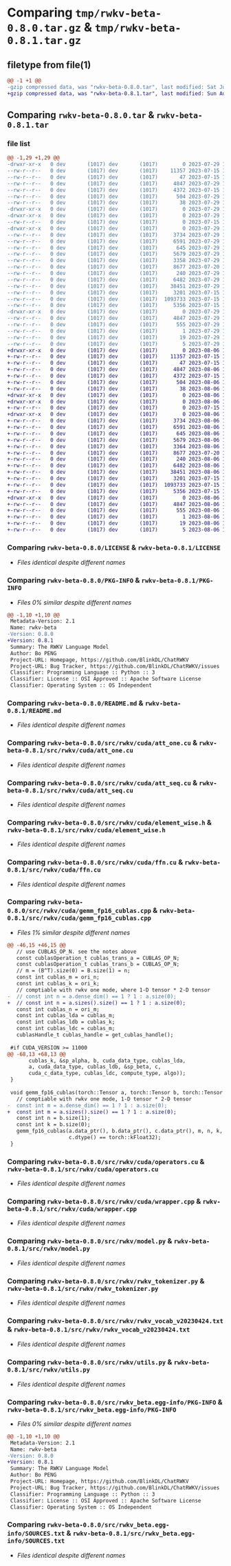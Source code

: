 # Comparing `tmp/rwkv-beta-0.8.0.tar.gz` & `tmp/rwkv-beta-0.8.1.tar.gz`

## filetype from file(1)

```diff
@@ -1 +1 @@
-gzip compressed data, was "rwkv-beta-0.8.0.tar", last modified: Sat Jul 29 13:07:14 2023, max compression
+gzip compressed data, was "rwkv-beta-0.8.1.tar", last modified: Sun Aug  6 10:47:25 2023, max compression
```

## Comparing `rwkv-beta-0.8.0.tar` & `rwkv-beta-0.8.1.tar`

### file list

```diff
@@ -1,29 +1,29 @@
-drwxr-xr-x   0 dev       (1017) dev       (1017)        0 2023-07-29 13:07:14.763630 rwkv-beta-0.8.0/
--rw-r--r--   0 dev       (1017) dev       (1017)    11357 2023-07-15 14:33:06.000000 rwkv-beta-0.8.0/LICENSE
--rw-r--r--   0 dev       (1017) dev       (1017)       47 2023-07-15 14:33:06.000000 rwkv-beta-0.8.0/MANIFEST.in
--rw-r--r--   0 dev       (1017) dev       (1017)     4847 2023-07-29 13:07:14.763630 rwkv-beta-0.8.0/PKG-INFO
--rw-r--r--   0 dev       (1017) dev       (1017)     4372 2023-07-15 14:33:06.000000 rwkv-beta-0.8.0/README.md
--rw-r--r--   0 dev       (1017) dev       (1017)      504 2023-07-29 13:06:55.000000 rwkv-beta-0.8.0/pyproject.toml
--rw-r--r--   0 dev       (1017) dev       (1017)       38 2023-07-29 13:07:14.763630 rwkv-beta-0.8.0/setup.cfg
-drwxr-xr-x   0 dev       (1017) dev       (1017)        0 2023-07-29 13:07:14.759629 rwkv-beta-0.8.0/src/
-drwxr-xr-x   0 dev       (1017) dev       (1017)        0 2023-07-29 13:07:14.763630 rwkv-beta-0.8.0/src/rwkv/
--rw-r--r--   0 dev       (1017) dev       (1017)        0 2023-07-15 14:33:06.000000 rwkv-beta-0.8.0/src/rwkv/__init__.py
-drwxr-xr-x   0 dev       (1017) dev       (1017)        0 2023-07-29 13:07:14.763630 rwkv-beta-0.8.0/src/rwkv/cuda/
--rw-r--r--   0 dev       (1017) dev       (1017)     3734 2023-07-29 13:02:44.000000 rwkv-beta-0.8.0/src/rwkv/cuda/att_one.cu
--rw-r--r--   0 dev       (1017) dev       (1017)     6591 2023-07-29 13:02:44.000000 rwkv-beta-0.8.0/src/rwkv/cuda/att_seq.cu
--rw-r--r--   0 dev       (1017) dev       (1017)      645 2023-07-29 13:02:44.000000 rwkv-beta-0.8.0/src/rwkv/cuda/element_wise.h
--rw-r--r--   0 dev       (1017) dev       (1017)     5679 2023-07-29 13:02:44.000000 rwkv-beta-0.8.0/src/rwkv/cuda/ffn.cu
--rw-r--r--   0 dev       (1017) dev       (1017)     3358 2023-07-29 13:02:44.000000 rwkv-beta-0.8.0/src/rwkv/cuda/gemm_fp16_cublas.cpp
--rw-r--r--   0 dev       (1017) dev       (1017)     8677 2023-07-20 11:25:40.000000 rwkv-beta-0.8.0/src/rwkv/cuda/operators.cu
--rw-r--r--   0 dev       (1017) dev       (1017)      240 2023-07-29 13:02:44.000000 rwkv-beta-0.8.0/src/rwkv/cuda/util.h
--rw-r--r--   0 dev       (1017) dev       (1017)     6482 2023-07-29 13:02:44.000000 rwkv-beta-0.8.0/src/rwkv/cuda/wrapper.cpp
--rw-r--r--   0 dev       (1017) dev       (1017)    38451 2023-07-29 13:02:44.000000 rwkv-beta-0.8.0/src/rwkv/model.py
--rw-r--r--   0 dev       (1017) dev       (1017)     3201 2023-07-15 14:33:06.000000 rwkv-beta-0.8.0/src/rwkv/rwkv_tokenizer.py
--rw-r--r--   0 dev       (1017) dev       (1017)  1093733 2023-07-15 14:33:06.000000 rwkv-beta-0.8.0/src/rwkv/rwkv_vocab_v20230424.txt
--rw-r--r--   0 dev       (1017) dev       (1017)     5356 2023-07-15 14:33:06.000000 rwkv-beta-0.8.0/src/rwkv/utils.py
-drwxr-xr-x   0 dev       (1017) dev       (1017)        0 2023-07-29 13:07:14.763630 rwkv-beta-0.8.0/src/rwkv_beta.egg-info/
--rw-r--r--   0 dev       (1017) dev       (1017)     4847 2023-07-29 13:07:14.000000 rwkv-beta-0.8.0/src/rwkv_beta.egg-info/PKG-INFO
--rw-r--r--   0 dev       (1017) dev       (1017)      555 2023-07-29 13:07:14.000000 rwkv-beta-0.8.0/src/rwkv_beta.egg-info/SOURCES.txt
--rw-r--r--   0 dev       (1017) dev       (1017)        1 2023-07-29 13:07:14.000000 rwkv-beta-0.8.0/src/rwkv_beta.egg-info/dependency_links.txt
--rw-r--r--   0 dev       (1017) dev       (1017)       19 2023-07-29 13:07:14.000000 rwkv-beta-0.8.0/src/rwkv_beta.egg-info/requires.txt
--rw-r--r--   0 dev       (1017) dev       (1017)        5 2023-07-29 13:07:14.000000 rwkv-beta-0.8.0/src/rwkv_beta.egg-info/top_level.txt
+drwxr-xr-x   0 dev       (1017) dev       (1017)        0 2023-08-06 10:47:25.074352 rwkv-beta-0.8.1/
+-rw-r--r--   0 dev       (1017) dev       (1017)    11357 2023-07-15 14:33:06.000000 rwkv-beta-0.8.1/LICENSE
+-rw-r--r--   0 dev       (1017) dev       (1017)       47 2023-07-15 14:33:06.000000 rwkv-beta-0.8.1/MANIFEST.in
+-rw-r--r--   0 dev       (1017) dev       (1017)     4847 2023-08-06 10:47:25.074352 rwkv-beta-0.8.1/PKG-INFO
+-rw-r--r--   0 dev       (1017) dev       (1017)     4372 2023-07-15 14:33:06.000000 rwkv-beta-0.8.1/README.md
+-rw-r--r--   0 dev       (1017) dev       (1017)      504 2023-08-06 10:47:15.000000 rwkv-beta-0.8.1/pyproject.toml
+-rw-r--r--   0 dev       (1017) dev       (1017)       38 2023-08-06 10:47:25.074352 rwkv-beta-0.8.1/setup.cfg
+drwxr-xr-x   0 dev       (1017) dev       (1017)        0 2023-08-06 10:47:25.070351 rwkv-beta-0.8.1/src/
+drwxr-xr-x   0 dev       (1017) dev       (1017)        0 2023-08-06 10:47:25.074352 rwkv-beta-0.8.1/src/rwkv/
+-rw-r--r--   0 dev       (1017) dev       (1017)        0 2023-07-15 14:33:06.000000 rwkv-beta-0.8.1/src/rwkv/__init__.py
+drwxr-xr-x   0 dev       (1017) dev       (1017)        0 2023-08-06 10:47:25.074352 rwkv-beta-0.8.1/src/rwkv/cuda/
+-rw-r--r--   0 dev       (1017) dev       (1017)     3734 2023-08-06 10:44:13.000000 rwkv-beta-0.8.1/src/rwkv/cuda/att_one.cu
+-rw-r--r--   0 dev       (1017) dev       (1017)     6591 2023-08-06 10:44:13.000000 rwkv-beta-0.8.1/src/rwkv/cuda/att_seq.cu
+-rw-r--r--   0 dev       (1017) dev       (1017)      645 2023-08-06 10:44:13.000000 rwkv-beta-0.8.1/src/rwkv/cuda/element_wise.h
+-rw-r--r--   0 dev       (1017) dev       (1017)     5679 2023-08-06 10:44:13.000000 rwkv-beta-0.8.1/src/rwkv/cuda/ffn.cu
+-rw-r--r--   0 dev       (1017) dev       (1017)     3364 2023-08-06 10:44:59.000000 rwkv-beta-0.8.1/src/rwkv/cuda/gemm_fp16_cublas.cpp
+-rw-r--r--   0 dev       (1017) dev       (1017)     8677 2023-07-20 11:25:40.000000 rwkv-beta-0.8.1/src/rwkv/cuda/operators.cu
+-rw-r--r--   0 dev       (1017) dev       (1017)      240 2023-08-06 10:44:13.000000 rwkv-beta-0.8.1/src/rwkv/cuda/util.h
+-rw-r--r--   0 dev       (1017) dev       (1017)     6482 2023-08-06 10:44:13.000000 rwkv-beta-0.8.1/src/rwkv/cuda/wrapper.cpp
+-rw-r--r--   0 dev       (1017) dev       (1017)    38451 2023-08-06 10:44:13.000000 rwkv-beta-0.8.1/src/rwkv/model.py
+-rw-r--r--   0 dev       (1017) dev       (1017)     3201 2023-07-15 14:33:06.000000 rwkv-beta-0.8.1/src/rwkv/rwkv_tokenizer.py
+-rw-r--r--   0 dev       (1017) dev       (1017)  1093733 2023-07-15 14:33:06.000000 rwkv-beta-0.8.1/src/rwkv/rwkv_vocab_v20230424.txt
+-rw-r--r--   0 dev       (1017) dev       (1017)     5356 2023-07-15 14:33:06.000000 rwkv-beta-0.8.1/src/rwkv/utils.py
+drwxr-xr-x   0 dev       (1017) dev       (1017)        0 2023-08-06 10:47:25.074352 rwkv-beta-0.8.1/src/rwkv_beta.egg-info/
+-rw-r--r--   0 dev       (1017) dev       (1017)     4847 2023-08-06 10:47:25.000000 rwkv-beta-0.8.1/src/rwkv_beta.egg-info/PKG-INFO
+-rw-r--r--   0 dev       (1017) dev       (1017)      555 2023-08-06 10:47:25.000000 rwkv-beta-0.8.1/src/rwkv_beta.egg-info/SOURCES.txt
+-rw-r--r--   0 dev       (1017) dev       (1017)        1 2023-08-06 10:47:25.000000 rwkv-beta-0.8.1/src/rwkv_beta.egg-info/dependency_links.txt
+-rw-r--r--   0 dev       (1017) dev       (1017)       19 2023-08-06 10:47:25.000000 rwkv-beta-0.8.1/src/rwkv_beta.egg-info/requires.txt
+-rw-r--r--   0 dev       (1017) dev       (1017)        5 2023-08-06 10:47:25.000000 rwkv-beta-0.8.1/src/rwkv_beta.egg-info/top_level.txt
```

### Comparing `rwkv-beta-0.8.0/LICENSE` & `rwkv-beta-0.8.1/LICENSE`

 * *Files identical despite different names*

### Comparing `rwkv-beta-0.8.0/PKG-INFO` & `rwkv-beta-0.8.1/PKG-INFO`

 * *Files 0% similar despite different names*

```diff
@@ -1,10 +1,10 @@
 Metadata-Version: 2.1
 Name: rwkv-beta
-Version: 0.8.0
+Version: 0.8.1
 Summary: The RWKV Language Model
 Author: Bo PENG
 Project-URL: Homepage, https://github.com/BlinkDL/ChatRWKV
 Project-URL: Bug Tracker, https://github.com/BlinkDL/ChatRWKV/issues
 Classifier: Programming Language :: Python :: 3
 Classifier: License :: OSI Approved :: Apache Software License
 Classifier: Operating System :: OS Independent
```

### Comparing `rwkv-beta-0.8.0/README.md` & `rwkv-beta-0.8.1/README.md`

 * *Files identical despite different names*

### Comparing `rwkv-beta-0.8.0/src/rwkv/cuda/att_one.cu` & `rwkv-beta-0.8.1/src/rwkv/cuda/att_one.cu`

 * *Files identical despite different names*

### Comparing `rwkv-beta-0.8.0/src/rwkv/cuda/att_seq.cu` & `rwkv-beta-0.8.1/src/rwkv/cuda/att_seq.cu`

 * *Files identical despite different names*

### Comparing `rwkv-beta-0.8.0/src/rwkv/cuda/element_wise.h` & `rwkv-beta-0.8.1/src/rwkv/cuda/element_wise.h`

 * *Files identical despite different names*

### Comparing `rwkv-beta-0.8.0/src/rwkv/cuda/ffn.cu` & `rwkv-beta-0.8.1/src/rwkv/cuda/ffn.cu`

 * *Files identical despite different names*

### Comparing `rwkv-beta-0.8.0/src/rwkv/cuda/gemm_fp16_cublas.cpp` & `rwkv-beta-0.8.1/src/rwkv/cuda/gemm_fp16_cublas.cpp`

 * *Files 1% similar despite different names*

```diff
@@ -46,15 +46,15 @@
   // use CUBLAS_OP_N. see the notes above
   const cublasOperation_t cublas_trans_a = CUBLAS_OP_N;
   const cublasOperation_t cublas_trans_b = CUBLAS_OP_N;
   // m = (B^T).size(0) = B.size(1) = n;
   const int cublas_m = ori_n;
   const int cublas_k = ori_k;
   // comptiable with rwkv one mode, where 1-D tensor * 2-D tensor
-  // const int n = a.dense_dim() == 1 ? 1 : a.size(0);
+  // const int n = a.sizes().size() == 1 ? 1 : a.size(0);
   const int cublas_n = ori_m;
   const int cublas_lda = cublas_m;
   const int cublas_ldb = cublas_k;
   const int cublas_ldc = cublas_m;
   cublasHandle_t cublas_handle = get_cublas_handle();
 
 #if CUDA_VERSION >= 11000
@@ -68,13 +68,13 @@
       cublas_k, &sp_alpha, b, cuda_data_type, cublas_lda,
       a, cuda_data_type, cublas_ldb, &sp_beta, c,
       cuda_c_data_type, cublas_ldc, compute_type, algo));
 }
 
 void gemm_fp16_cublas(torch::Tensor a, torch::Tensor b, torch::Tensor c) {
   // comptiable with rwkv one mode, 1-D tensor * 2-D tensor
-  const int m = a.dense_dim() == 1 ? 1 : a.size(0);
+  const int m = a.sizes().size() == 1 ? 1 : a.size(0);
   const int n = b.size(1);
   const int k = b.size(0);
   gemm_fp16_cublas(a.data_ptr(), b.data_ptr(), c.data_ptr(), m, n, k,
                    c.dtype() == torch::kFloat32);
 }
```

### Comparing `rwkv-beta-0.8.0/src/rwkv/cuda/operators.cu` & `rwkv-beta-0.8.1/src/rwkv/cuda/operators.cu`

 * *Files identical despite different names*

### Comparing `rwkv-beta-0.8.0/src/rwkv/cuda/wrapper.cpp` & `rwkv-beta-0.8.1/src/rwkv/cuda/wrapper.cpp`

 * *Files identical despite different names*

### Comparing `rwkv-beta-0.8.0/src/rwkv/model.py` & `rwkv-beta-0.8.1/src/rwkv/model.py`

 * *Files identical despite different names*

### Comparing `rwkv-beta-0.8.0/src/rwkv/rwkv_tokenizer.py` & `rwkv-beta-0.8.1/src/rwkv/rwkv_tokenizer.py`

 * *Files identical despite different names*

### Comparing `rwkv-beta-0.8.0/src/rwkv/rwkv_vocab_v20230424.txt` & `rwkv-beta-0.8.1/src/rwkv/rwkv_vocab_v20230424.txt`

 * *Files identical despite different names*

### Comparing `rwkv-beta-0.8.0/src/rwkv/utils.py` & `rwkv-beta-0.8.1/src/rwkv/utils.py`

 * *Files identical despite different names*

### Comparing `rwkv-beta-0.8.0/src/rwkv_beta.egg-info/PKG-INFO` & `rwkv-beta-0.8.1/src/rwkv_beta.egg-info/PKG-INFO`

 * *Files 0% similar despite different names*

```diff
@@ -1,10 +1,10 @@
 Metadata-Version: 2.1
 Name: rwkv-beta
-Version: 0.8.0
+Version: 0.8.1
 Summary: The RWKV Language Model
 Author: Bo PENG
 Project-URL: Homepage, https://github.com/BlinkDL/ChatRWKV
 Project-URL: Bug Tracker, https://github.com/BlinkDL/ChatRWKV/issues
 Classifier: Programming Language :: Python :: 3
 Classifier: License :: OSI Approved :: Apache Software License
 Classifier: Operating System :: OS Independent
```

### Comparing `rwkv-beta-0.8.0/src/rwkv_beta.egg-info/SOURCES.txt` & `rwkv-beta-0.8.1/src/rwkv_beta.egg-info/SOURCES.txt`

 * *Files identical despite different names*

